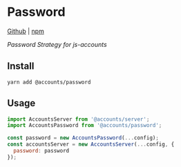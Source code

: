 # Password

[Github](https://github.com/js-accounts/accounts) | [npm](https://www.npmjs.com/package/@accounts/password)

*Password Strategy for js-accounts*

## Install

```
yarn add @accounts/password
```

## Usage

```javascript
import AccountsServer from '@accounts/server';
import AccountsPassword from '@accounts/password';

const password = new AccountsPassword(...config);
const accountsServer = new AccountsServer(...config, {
  password: password
});
```
